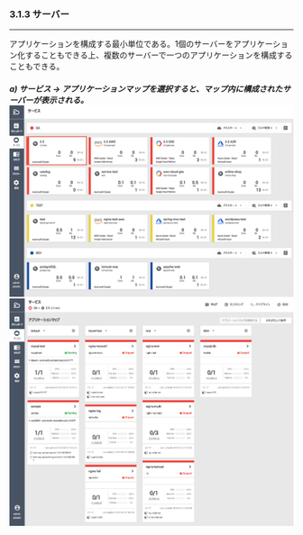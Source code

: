 ### 3.1.3 サーバー

---

アプリケーションを構成する最小単位である。1個のサーバーをアプリケーション化することもできる上、複数のサーバーで一つのアプリケーションを構成することもできる。

##### a\) サービス → アプリケーションマップを選択すると、マップ内に構成されたサーバーが表示される。![](/assets/JP/2.5/3.1.3_1.png)![](/assets/JP/2.5/3.1.3_2.png)



